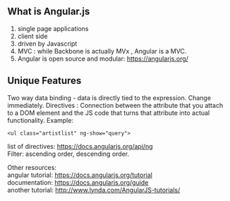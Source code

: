 ## What is Angular.js 

1. single page applications
2. client side
3. driven by Javascript
4. MVC : while Backbone is actually MVx , Angular is a MVC.
5. Angular is open source and modular: https://angularjs.org/<BR>

## Unique Features<BR>
Two way data binding - data is directly tied to the expression. Change immediately.
Directives : Connection between the attribute that you attach to a DOM element and the JS code that turns that attribute into actual functionality. Example:

```
<ul class="artistlist" ng-show="query">
```


list of directives: https://docs.angularjs.org/api/ng <BR>
Filter: ascending order, descending order.<BR>

Other resources:<br>
angular tutorial: https://docs.angularjs.org/tutorial<BR>
documentation: https://docs.angularjs.org/guide<BR>
another tutorial: http://www.lynda.com/AngularJS-tutorials/




